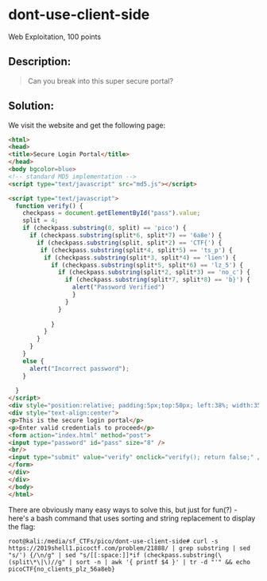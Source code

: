 # dont-use-client-side
Web Exploitation, 100 points

## Description:
> Can you break into this super secure portal?


## Solution: 

We visit the website and get the following page:

```html
<html>
<head>
<title>Secure Login Portal</title>
</head>
<body bgcolor=blue>
<!-- standard MD5 implementation -->
<script type="text/javascript" src="md5.js"></script>

<script type="text/javascript">
  function verify() {
    checkpass = document.getElementById("pass").value;
    split = 4;
    if (checkpass.substring(0, split) == 'pico') {
      if (checkpass.substring(split*6, split*7) == '6a8e') {
        if (checkpass.substring(split, split*2) == 'CTF{') {
         if (checkpass.substring(split*4, split*5) == 'ts_p') {
          if (checkpass.substring(split*3, split*4) == 'lien') {
            if (checkpass.substring(split*5, split*6) == 'lz_5') {
              if (checkpass.substring(split*2, split*3) == 'no_c') {
                if (checkpass.substring(split*7, split*8) == 'b}') {
                  alert("Password Verified")
                  }
                }
              }
      
            }
          }
        }
      }
    }
    else {
      alert("Incorrect password");
    }
    
  }
</script>
<div style="position:relative; padding:5px;top:50px; left:38%; width:350px; height:140px; background-color:yellow">
<div style="text-align:center">
<p>This is the secure login portal</p>
<p>Enter valid credentials to proceed</p>
<form action="index.html" method="post">
<input type="password" id="pass" size="8" />
<br/>
<input type="submit" value="verify" onclick="verify(); return false;" />
</form>
</div>
</div>
</body>
</html>
```

There are obviously many easy ways to solve this, but just for fun(?) - here's a bash command that uses sorting and string replacement to display the flag:

```console
root@kali:/media/sf_CTFs/pico/dont-use-client-side# curl -s https://2019shell1.picoctf.com/problem/21888/ | grep substring | sed "s/') {/\n/g" | sed "s/[[:space:]]*if (checkpass.substring(\(split\*\|\)//g" | sort -n | awk '{ printf $4 }' | tr -d "'" && echo
picoCTF{no_clients_plz_56a8eb}
```
